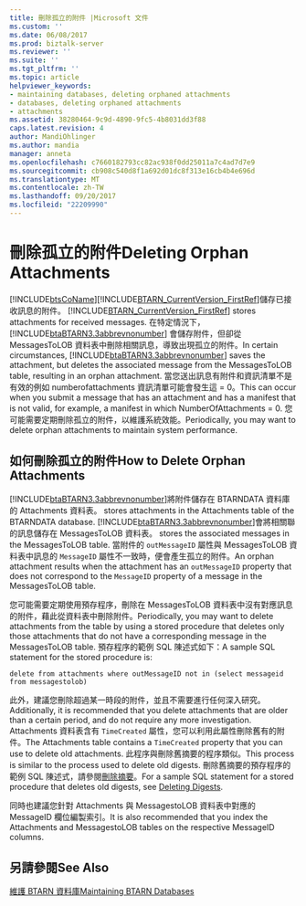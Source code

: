 ```yaml
---
title: 刪除孤立的附件 |Microsoft 文件
ms.custom: ''
ms.date: 06/08/2017
ms.prod: biztalk-server
ms.reviewer: ''
ms.suite: ''
ms.tgt_pltfrm: ''
ms.topic: article
helpviewer_keywords:
- maintaining databases, deleting orphaned attachments
- databases, deleting orphaned attachments
- attachments
ms.assetid: 38280464-9c9d-4890-9fc5-4b8031dd3f88
caps.latest.revision: 4
author: MandiOhlinger
ms.author: mandia
manager: anneta
ms.openlocfilehash: c7660182793cc82ac938f0dd25011a7c4ad7d7e9
ms.sourcegitcommit: cb908c540d8f1a692d01dc8f313e16cb4b4e696d
ms.translationtype: MT
ms.contentlocale: zh-TW
ms.lasthandoff: 09/20/2017
ms.locfileid: "22209990"
---
```

# <a name="deleting-orphan-attachments"></a><span data-ttu-id="2bf1f-102">刪除孤立的附件</span><span class="sxs-lookup"><span data-stu-id="2bf1f-102">Deleting Orphan Attachments</span></span>
[!INCLUDE[btsCoName](../../includes/btsconame-md.md)]<span data-ttu-id="2bf1f-103">[!INCLUDE[BTARN_CurrentVersion_FirstRef](../../includes/btarn-currentversion-firstref-md.md)]儲存已接收訊息的附件。</span><span class="sxs-lookup"><span data-stu-id="2bf1f-103"> [!INCLUDE[BTARN_CurrentVersion_FirstRef](../../includes/btarn-currentversion-firstref-md.md)] stores attachments for received messages.</span></span> <span data-ttu-id="2bf1f-104">在特定情況下，[!INCLUDE[btaBTARN3.3abbrevnonumber](../../includes/btabtarn3-3abbrevnonumber-md.md)] 會儲存附件，但卻從 MessagesToLOB 資料表中刪除相關訊息，導致出現孤立的附件。</span><span class="sxs-lookup"><span data-stu-id="2bf1f-104">In certain circumstances, [!INCLUDE[btaBTARN3.3abbrevnonumber](../../includes/btabtarn3-3abbrevnonumber-md.md)] saves the attachment, but deletes the associated message from the MessagesToLOB table, resulting in an orphan attachment.</span></span> <span data-ttu-id="2bf1f-105">當您送出訊息有附件和資訊清單不是有效的例如 numberofattachments 資訊清單可能會發生這 = 0。</span><span class="sxs-lookup"><span data-stu-id="2bf1f-105">This can occur when you submit a message that has an attachment and has a manifest that is not valid, for example, a manifest in which NumberOfAttachments = 0.</span></span> <span data-ttu-id="2bf1f-106">您可能需要定期刪除孤立的附件，以維護系統效能。</span><span class="sxs-lookup"><span data-stu-id="2bf1f-106">Periodically, you may want to delete orphan attachments to maintain system performance.</span></span>  
  
## <a name="how-to-delete-orphan-attachments"></a><span data-ttu-id="2bf1f-107">如何刪除孤立的附件</span><span class="sxs-lookup"><span data-stu-id="2bf1f-107">How to Delete Orphan Attachments</span></span>  
 [!INCLUDE[btaBTARN3.3abbrevnonumber](../../includes/btabtarn3-3abbrevnonumber-md.md)]<span data-ttu-id="2bf1f-108">將附件儲存在 BTARNDATA 資料庫的 Attachments 資料表。</span><span class="sxs-lookup"><span data-stu-id="2bf1f-108"> stores attachments in the Attachments table of the BTARNDATA database.</span></span> [!INCLUDE[btaBTARN3.3abbrevnonumber](../../includes/btabtarn3-3abbrevnonumber-md.md)]<span data-ttu-id="2bf1f-109">會將相關聯的訊息儲存在 MessagesToLOB 資料表。</span><span class="sxs-lookup"><span data-stu-id="2bf1f-109"> stores the associated messages in the MessagesToLOB table.</span></span> <span data-ttu-id="2bf1f-110">當附件的 `outMessageID` 屬性與 MessagesToLOB 資料表中訊息的 `MessageID` 屬性不一致時，便會產生孤立的附件。</span><span class="sxs-lookup"><span data-stu-id="2bf1f-110">An orphan attachment results when the attachment has an `outMessageID` property that does not correspond to the `MessageID` property of a message in the MessagesToLOB table.</span></span>  
  
 <span data-ttu-id="2bf1f-111">您可能需要定期使用預存程序，刪除在 MessagesToLOB 資料表中沒有對應訊息的附件，藉此從資料表中刪除附件。</span><span class="sxs-lookup"><span data-stu-id="2bf1f-111">Periodically, you may want to delete attachments from the table by using a stored procedure that deletes only those attachments that do not have a corresponding message in the MessagesToLOB table.</span></span> <span data-ttu-id="2bf1f-112">預存程序的範例 SQL 陳述式如下：</span><span class="sxs-lookup"><span data-stu-id="2bf1f-112">A sample SQL statement for the stored procedure is:</span></span>  
  
```  
delete from attachments where outMessageID not in (select messageid from messagestolob)  
```  
  
 <span data-ttu-id="2bf1f-113">此外，建議您刪除超過某一時段的附件，並且不需要進行任何深入研究。</span><span class="sxs-lookup"><span data-stu-id="2bf1f-113">Additionally, it is recommended that you delete attachments that are older than a certain period, and do not require any more investigation.</span></span> <span data-ttu-id="2bf1f-114">Attachments 資料表含有 `TimeCreated` 屬性，您可以利用此屬性刪除舊有的附件。</span><span class="sxs-lookup"><span data-stu-id="2bf1f-114">The Attachments table contains a `TimeCreated` property that you can use to delete old attachments.</span></span> <span data-ttu-id="2bf1f-115">此程序與刪除舊摘要的程序類似。</span><span class="sxs-lookup"><span data-stu-id="2bf1f-115">This process is similar to the process used to delete old digests.</span></span> <span data-ttu-id="2bf1f-116">刪除舊摘要的預存程序的範例 SQL 陳述式，請參閱[刪除摘要](../../adapters-and-accelerators/accelerator-rosettanet/deleting-digests.md)。</span><span class="sxs-lookup"><span data-stu-id="2bf1f-116">For a sample SQL statement for a stored procedure that deletes old digests, see [Deleting Digests](../../adapters-and-accelerators/accelerator-rosettanet/deleting-digests.md).</span></span>  
  
 <span data-ttu-id="2bf1f-117">同時也建議您針對 Attachments 與 MessagestoLOB 資料表中對應的 MessageID 欄位編製索引。</span><span class="sxs-lookup"><span data-stu-id="2bf1f-117">It is also recommended that you index the Attachments and MessagestoLOB tables on the respective MessageID columns.</span></span>  
  
## <a name="see-also"></a><span data-ttu-id="2bf1f-118">另請參閱</span><span class="sxs-lookup"><span data-stu-id="2bf1f-118">See Also</span></span>  
 [<span data-ttu-id="2bf1f-119">維護 BTARN 資料庫</span><span class="sxs-lookup"><span data-stu-id="2bf1f-119">Maintaining BTARN Databases</span></span>](../../adapters-and-accelerators/accelerator-rosettanet/maintaining-btarn-databases.md)